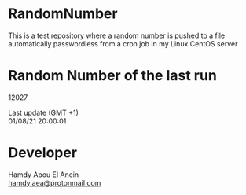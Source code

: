 # RandomNumber    
This is a test repository where a random number is pushed to a file automatically passwordless from a cron job in my Linux CentOS server    
# Random Number of the last run   
12027
      
Last update (GMT +1)    
01/08/21 20:00:01
# Developer    
Hamdy Abou El Anein   
hamdy.aea@protonmail.com
